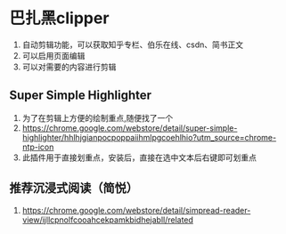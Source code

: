 # 巴扎黑clipper
1. 自动剪辑功能，可以获取知乎专栏、伯乐在线、csdn、简书正文
2. 可以启用页面编辑
3. 可以对需要的内容进行剪辑
## Super Simple Highlighter
1. 为了在剪辑上方便的绘制重点,随便找了一个
2. https://chrome.google.com/webstore/detail/super-simple-highlighter/hhlhjgianpocpoppaiihmlpgcoehlhio?utm_source=chrome-ntp-icon
1. 此插件用于直接划重点，安装后，直接在选中文本后右键即可划重点
## 推荐沉浸式阅读（简悦）
1. https://chrome.google.com/webstore/detail/simpread-reader-view/ijllcpnolfcooahcekpamkbidhejabll/related